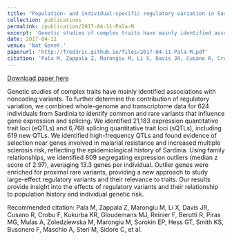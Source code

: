 ```yaml
---
title: "Population- and individual-specific regulatory variation in Sardinia"
collection: publications
permalink: /publication/2017-04-11-Pala-M
excerpt: 'Genetic studies of complex traits have mainly identified associations with noncoding variants. To further determine the contribution of regulatory variation, we combined whole-genome and transcriptome data for 624 individuals from Sardinia to identify common and rare variants that influence gene expression and splicing. We identified 21,183 expression quantitative trait loci (eQTLs) and 6,768 splicing quantitative trait loci (sQTLs), including 619 new QTLs. We identified high-frequency QTLs and found evidence of selection near genes involved in malarial resistance and increased multiple sclerosis risk, reflecting the epidemiological history of Sardinia. Using family relationships, we identified 809 segregating expression outliers (median z score of 2.97), averaging 13.3 genes per individual. Outlier genes were enriched for proximal rare variants, providing a new approach to study large-effect regulatory variants and their relevance to traits. Our results provide insight into the effects of regulatory variants and their relationship to population history and individual genetic risk.'
date: 2017-04-11
venue: 'Nat Genet.'
paperurl: 'http://fred3ric.github.io/files/2017-04-11-Pala-M.pdf'
citation: 'Pala M, Zappala Z, Marongiu M, Li X, Davis JR, Cusano R, Crobu F, Kukurba KR, Gloudemans MJ, Reinier F, Berutti R, Piras MG, Mulas A, Zoledziewska M, Marongiu M, Sorokin EP, Hess GT, Smith KS, Busonero F, Maschio A, Steri M, Sidore C, et al.'
---
```


<a href='http://fred3ric.github.io/files/2017-04-11-Pala-M.pdf'>Download paper here</a>

Genetic studies of complex traits have mainly identified associations with noncoding variants. To further determine the contribution of regulatory variation, we combined whole-genome and transcriptome data for 624 individuals from Sardinia to identify common and rare variants that influence gene expression and splicing. We identified 21,183 expression quantitative trait loci (eQTLs) and 6,768 splicing quantitative trait loci (sQTLs), including 619 new QTLs. We identified high-frequency QTLs and found evidence of selection near genes involved in malarial resistance and increased multiple sclerosis risk, reflecting the epidemiological history of Sardinia. Using family relationships, we identified 809 segregating expression outliers (median z score of 2.97), averaging 13.3 genes per individual. Outlier genes were enriched for proximal rare variants, providing a new approach to study large-effect regulatory variants and their relevance to traits. Our results provide insight into the effects of regulatory variants and their relationship to population history and individual genetic risk.

Recommended citation: Pala M, Zappala Z, Marongiu M, Li X, Davis JR, Cusano R, Crobu F, Kukurba KR, Gloudemans MJ, Reinier F, Berutti R, Piras MG, Mulas A, Zoledziewska M, Marongiu M, Sorokin EP, Hess GT, Smith KS, Busonero F, Maschio A, Steri M, Sidore C, et al.